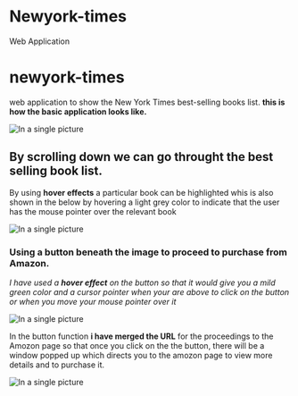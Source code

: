 # Newyork-times
Web Application 

# newyork-times


web application to show the New York Times best-selling books list.
**this is how the basic application looks like.**

![In a single picture](https://github.com/yasirrifai/newyork-times/blob/main/sc1.png)

## By scrolling down we can go throught the best selling book list.

By using **hover effects** a particular book can be highlighted whis is also shown in the below by hovering a light grey color to indicate that the user has the mouse pointer over the relevant book

![In a single picture](https://github.com/yasirrifai/newyork-times/blob/main/sc2.png)

### Using a button beneath the image to proceed to purchase from Amazon.



*I have used a **hover effect** on the button so that it would give you a mild green color and a cursor pointer when your are above to click on the button or when you move your mouse pointer  over it*


![In a single picture](https://github.com/yasirrifai/newyork-times/blob/main/sc4.png)



In the button function **i have merged the URL** for the proceedings to the Amozon page so that once you click on the the button, there will be a window popped up which directs you to the amozon page to view more details and to purchase it.



![In a single picture](https://github.com/yasirrifai/newyork-times/blob/main/sc3.png)

